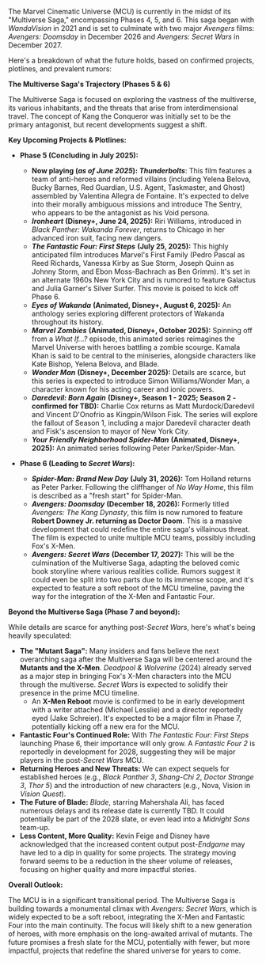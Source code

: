 The Marvel Cinematic Universe (MCU) is currently in the midst of its "Multiverse Saga," encompassing Phases 4, 5, and 6. This saga began with *WandaVision* in 2021 and is set to culminate with two major *Avengers* films: *Avengers: Doomsday* in December 2026 and *Avengers: Secret Wars* in December 2027.

Here's a breakdown of what the future holds, based on confirmed projects, plotlines, and prevalent rumors:

**The Multiverse Saga's Trajectory (Phases 5 & 6)**

The Multiverse Saga is focused on exploring the vastness of the multiverse, its various inhabitants, and the threats that arise from interdimensional travel. The concept of Kang the Conqueror was initially set to be the primary antagonist, but recent developments suggest a shift.

**Key Upcoming Projects & Plotlines:**

* **Phase 5 (Concluding in July 2025):**
    * **Now playing (*as of June 2025*): *Thunderbolts***: This film features a team of anti-heroes and reformed villains (including Yelena Belova, Bucky Barnes, Red Guardian, U.S. Agent, Taskmaster, and Ghost) assembled by Valentina Allegra de Fontaine. It's expected to delve into their morally ambiguous missions and introduce The Sentry, who appears to be the antagonist as his Void persona.
    * ***Ironheart*** **(Disney+, June 24, 2025):** Riri Williams, introduced in *Black Panther: Wakanda Forever*, returns to Chicago in her advanced iron suit, facing new dangers.
    * ***The Fantastic Four: First Steps*** **(July 25, 2025):** This highly anticipated film introduces Marvel's First Family (Pedro Pascal as Reed Richards, Vanessa Kirby as Sue Storm, Joseph Quinn as Johnny Storm, and Ebon Moss-Bachrach as Ben Grimm). It's set in an alternate 1960s New York City and is rumored to feature Galactus and Julia Garner's Silver Surfer. This movie is poised to kick off Phase 6.
    * ***Eyes of Wakanda*** **(Animated, Disney+, August 6, 2025):** An anthology series exploring different protectors of Wakanda throughout its history.
    * ***Marvel Zombies*** **(Animated, Disney+, October 2025):** Spinning off from a *What If...?* episode, this animated series reimagines the Marvel Universe with heroes battling a zombie scourge. Kamala Khan is said to be central to the miniseries, alongside characters like Kate Bishop, Yelena Belova, and Blade.
    * ***Wonder Man*** **(Disney+, December 2025):** Details are scarce, but this series is expected to introduce Simon Williams/Wonder Man, a character known for his acting career and ionic powers.
    * ***Daredevil: Born Again*** **(Disney+, Season 1 - 2025; Season 2 - confirmed for TBD):** Charlie Cox returns as Matt Murdock/Daredevil and Vincent D'Onofrio as Kingpin/Wilson Fisk. The series will explore the fallout of Season 1, including a major Daredevil character death and Fisk's ascension to mayor of New York City.
    * ***Your Friendly Neighborhood Spider-Man*** **(Animated, Disney+, 2025):** An animated series following Peter Parker/Spider-Man.

* **Phase 6 (Leading to *Secret Wars*):**
    * ***Spider-Man: Brand New Day*** **(July 31, 2026):** Tom Holland returns as Peter Parker. Following the cliffhanger of *No Way Home*, this film is described as a "fresh start" for Spider-Man.
    * ***Avengers: Doomsday*** **(December 18, 2026):** Formerly titled *Avengers: The Kang Dynasty*, this film is now rumored to feature **Robert Downey Jr. returning as Doctor Doom**. This is a massive development that could redefine the entire saga's villainous threat. The film is expected to unite multiple MCU teams, possibly including Fox's X-Men.
    * ***Avengers: Secret Wars*** **(December 17, 2027):** This will be the culmination of the Multiverse Saga, adapting the beloved comic book storyline where various realities collide. Rumors suggest it could even be split into two parts due to its immense scope, and it's expected to feature a soft reboot of the MCU timeline, paving the way for the integration of the X-Men and Fantastic Four.

**Beyond the Multiverse Saga (Phase 7 and beyond):**

While details are scarce for anything post-*Secret Wars*, here's what's being heavily speculated:

* **The "Mutant Saga":** Many insiders and fans believe the next overarching saga after the Multiverse Saga will be centered around the **Mutants and the X-Men**. *Deadpool & Wolverine* (2024) already served as a major step in bringing Fox's X-Men characters into the MCU through the multiverse. *Secret Wars* is expected to solidify their presence in the prime MCU timeline.
    * An **X-Men Reboot** movie is confirmed to be in early development with a writer attached (Michael Lesslie) and a director reportedly eyed (Jake Schreier). It's expected to be a major film in Phase 7, potentially kicking off a new era for the MCU.
* **Fantastic Four's Continued Role:** With *The Fantastic Four: First Steps* launching Phase 6, their importance will only grow. A *Fantastic Four 2* is reportedly in development for 2028, suggesting they will be major players in the post-*Secret Wars* MCU.
* **Returning Heroes and New Threats:** We can expect sequels for established heroes (e.g., *Black Panther 3*, *Shang-Chi 2*, *Doctor Strange 3*, *Thor 5*) and the introduction of new characters (e.g., Nova, Vision in *Vision Quest*).
* **The Future of Blade:** *Blade*, starring Mahershala Ali, has faced numerous delays and its release date is currently TBD. It could potentially be part of the 2028 slate, or even lead into a *Midnight Sons* team-up.
* **Less Content, More Quality:** Kevin Feige and Disney have acknowledged that the increased content output post-*Endgame* may have led to a dip in quality for some projects. The strategy moving forward seems to be a reduction in the sheer volume of releases, focusing on higher quality and more impactful stories.

**Overall Outlook:**

The MCU is in a significant transitional period. The Multiverse Saga is building towards a monumental climax with *Avengers: Secret Wars*, which is widely expected to be a soft reboot, integrating the X-Men and Fantastic Four into the main continuity. The focus will likely shift to a new generation of heroes, with more emphasis on the long-awaited arrival of mutants. The future promises a fresh slate for the MCU, potentially with fewer, but more impactful, projects that redefine the shared universe for years to come.
